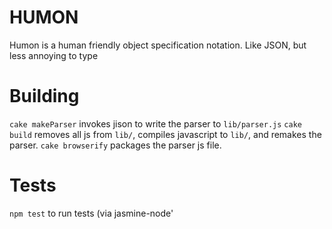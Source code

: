 HUMON
=====
Humon is a human friendly object specification notation. Like JSON, but less annoying to type

Building
=======
`cake makeParser` invokes jison to write the parser to `lib/parser.js`
`cake build` removes all js from `lib/`, compiles javascript to `lib/`, and remakes the parser.
`cake browserify` packages the parser js file.

Tests
=====
`npm test` to run tests (via jasmine-node'
